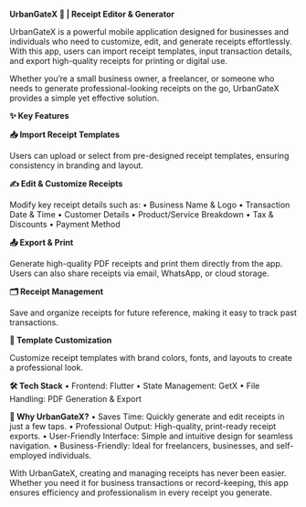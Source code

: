 **UrbanGateX 🧾 | Receipt Editor & Generator**

UrbanGateX is a powerful mobile application designed for businesses and individuals who need to customize, edit, and generate receipts effortlessly. With this app, users can import receipt templates, input transaction details, and export high-quality receipts for printing or digital use.

Whether you’re a small business owner, a freelancer, or someone who needs to generate professional-looking receipts on the go, UrbanGateX provides a simple yet effective solution.

**✨ Key Features**

**📥 Import Receipt Templates**

Users can upload or select from pre-designed receipt templates, ensuring consistency in branding and layout.

**✍️ Edit & Customize Receipts**

Modify key receipt details such as:
	•	Business Name & Logo
	•	Transaction Date & Time
	•	Customer Details
	•	Product/Service Breakdown
	•	Tax & Discounts
	•	Payment Method

**📤 Export & Print**

Generate high-quality PDF receipts and print them directly from the app. Users can also share receipts via email, WhatsApp, or cloud storage.

**🗂️ Receipt Management**

Save and organize receipts for future reference, making it easy to track past transactions.

**🎨 Template Customization**

Customize receipt templates with brand colors, fonts, and layouts to create a professional look.

**🛠 Tech Stack**
	•	Frontend: Flutter
	•	State Management: GetX
	•	File Handling: PDF Generation & Export

**🚀 Why UrbanGateX?**
	•	Saves Time: Quickly generate and edit receipts in just a few taps.
	•	Professional Output: High-quality, print-ready receipt exports.
	•	User-Friendly Interface: Simple and intuitive design for seamless navigation.
	•	Business-Friendly: Ideal for freelancers, businesses, and self-employed individuals.

With UrbanGateX, creating and managing receipts has never been easier. Whether you need it for business transactions or record-keeping, this app ensures efficiency and professionalism in every receipt you generate.
